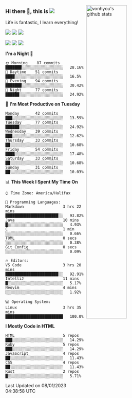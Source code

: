 <img alt="vonhyou's github stats" 
     align="right" width="50%"
     src="https://github-readme-stats.vercel.app/api?username=vonhyou&count_private=true">

### Hi there 👋, this is [![](https://img.shields.io/twitter/follow/vonhyou?style=flat-square&logo=twitter&logoColor=ffffff)](http://twitter.com/vonhyou) 

Life is fantastic, I learn everything!

[![](https://img.shields.io/badge/Fedora&nbsp;37-072c61?style=flat-square&logo=fedora&logoColor=ffffff)](https://www.oracle.com/ca-en/linux/)
[![](https://img.shields.io/badge/Windows&nbsp;11-357EC7?style=flat-square&logo=windows&logoColor=ffffff)](https://www.microsoft.com/en-ca/windows/windows-11)
[![](https://img.shields.io/badge/Monterey-000000?style=flat-square&logo=apple&logoColor=ffffff)](https://www.apple.com/ca/macos/monterey/)

[![](https://img.shields.io/badge/IntelliJ&nbsp;IDEA-000000?style=flat-square&logo=intellijidea&logoColor=ffffff)](https://www.jetbrains.com/idea/)
[![](https://img.shields.io/badge/Visual&nbsp;Studio&nbsp;Code-007ACC?style=flat-square&logo=visualstudiocode&logoColor=ffffff)](https://code.visualstudio.com/)
[![](https://img.shields.io/badge/Neovim-57A143?style=flat-square&logo=neovim&logoColor=ffffff)](https://neovim.io/)


<!--START_SECTION:waka-->
**I'm a Night 🦉** 

```text
🌞 Morning    87 commits     ███████░░░░░░░░░░░░░░░░░░   28.16% 
🌆 Daytime    51 commits     ████░░░░░░░░░░░░░░░░░░░░░   16.5% 
🌃 Evening    94 commits     ███████░░░░░░░░░░░░░░░░░░   30.42% 
🌙 Night      77 commits     ██████░░░░░░░░░░░░░░░░░░░   24.92%

```
📅 **I'm Most Productive on Tuesday** 

```text
Monday       42 commits     ███░░░░░░░░░░░░░░░░░░░░░░   13.59% 
Tuesday      77 commits     ██████░░░░░░░░░░░░░░░░░░░   24.92% 
Wednesday    39 commits     ███░░░░░░░░░░░░░░░░░░░░░░   12.62% 
Thursday     33 commits     ██░░░░░░░░░░░░░░░░░░░░░░░   10.68% 
Friday       54 commits     ████░░░░░░░░░░░░░░░░░░░░░   17.48% 
Saturday     33 commits     ██░░░░░░░░░░░░░░░░░░░░░░░   10.68% 
Sunday       31 commits     ██░░░░░░░░░░░░░░░░░░░░░░░   10.03%

```


📊 **This Week I Spent My Time On** 

```text
⌚︎ Time Zone: America/Halifax

💬 Programming Languages: 
Markdown                 3 hrs 22 mins       ███████████████████████░░   93.82% 
Java                     10 mins             █░░░░░░░░░░░░░░░░░░░░░░░░   4.93% 
C                        1 min               ░░░░░░░░░░░░░░░░░░░░░░░░░   0.66% 
TOML                     0 secs              ░░░░░░░░░░░░░░░░░░░░░░░░░   0.38% 
Git Config               0 secs              ░░░░░░░░░░░░░░░░░░░░░░░░░   0.09%

🔥 Editors: 
VS Code                  3 hrs 20 mins       ███████████████████████░░   92.91% 
IntelliJ                 11 mins             █░░░░░░░░░░░░░░░░░░░░░░░░   5.17% 
Neovim                   4 mins              ░░░░░░░░░░░░░░░░░░░░░░░░░   1.92%

💻 Operating System: 
Linux                    3 hrs 35 mins       █████████████████████████   100.0%

```

**I Mostly Code in HTML** 

```text
HTML                     5 repos             ███░░░░░░░░░░░░░░░░░░░░░░   14.29% 
Ruby                     5 repos             ███░░░░░░░░░░░░░░░░░░░░░░   14.29% 
JavaScript               4 repos             ██░░░░░░░░░░░░░░░░░░░░░░░   11.43% 
CSS                      4 repos             ██░░░░░░░░░░░░░░░░░░░░░░░   11.43% 
Rust                     2 repos             █░░░░░░░░░░░░░░░░░░░░░░░░   5.71%

```



 Last Updated on 08/01/2023 04:38:58 UTC
<!--END_SECTION:waka-->
